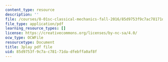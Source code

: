 ```yaml
---
content_type: resource
description: ''
file: /courses/8-01sc-classical-mechanics-fall-2016/85d9753f9c7ac78171dadfebffa0af8f_S9_Oe51XkVY.pdf
file_type: application/pdf
learning_resource_types: []
license: https://creativecommons.org/licenses/by-nc-sa/4.0/
ocw_type: OCWFile
resourcetype: Document
title: 3play pdf file
uid: 85d9753f-9c7a-c781-71da-dfebffa0af8f
---
```

